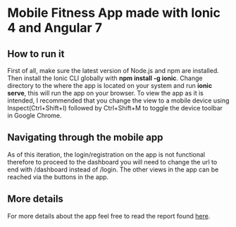 # Mobile Fitness App made with Ionic 4 and Angular 7

## How to run it
First of all, make sure the latest version of Node.js and npm are installed.
Then install the Ionic CLI globally with **npm install -g ionic**.
Change directory to the where the app is located on your system and run **ionic serve**, this will run the app on your browser.
To view the app as it is intended, I recommended that you change the view to a mobile device using Inspect(Ctrl+Shift+I) followed by Ctrl+Shift+M to toggle the device toolbar in Google Chrome.

## Navigating through the mobile app
As of this iteration, the login/registration on the app is not functional therefore to proceed to the dashboard you will need to change the url to end with /dashboard instead of /login. The other views in the app can be reached via the buttons in the app.

## More details
For more details about the app feel free to read the report found [here](https://docs.google.com/document/d/1bmrVJNOYaMVKyfg88IbYXFky11qmGQ9h5GND8WAqtuQ/edit?usp=sharing).